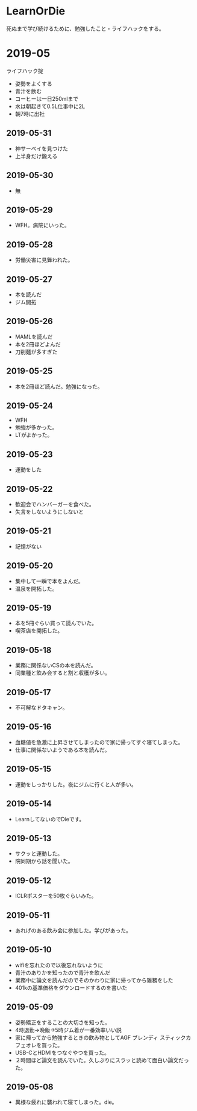 # LearnOrDie
死ぬまで学び続けるために、勉強したこと・ライフハックをする。

# 2019-05

ライフハック掟
- 姿勢をよくする
- 青汁を飲む
- コーヒーは一日250mlまで
- 水は朝起きて0.5L仕事中に2L
- 朝7時に出社

## 2019-05-31
- 神サーベイを見つけた
- 上半身だけ鍛える


## 2019-05-30
- 無


## 2019-05-29
- WFH。病院にいった。

## 2019-05-28
- 労働災害に見舞われた。

## 2019-05-27
- 本を読んだ
- ジム開拓

## 2019-05-26
- MAMLを読んだ
- 本を2冊ほどよんだ
- 刀削麺が多すぎた

## 2019-05-25
- 本を2冊ほど読んだ。勉強になった。

## 2019-05-24
- WFH
- 勉強が多かった。
- LTがよかった。

## 2019-05-23
- 運動をした

## 2019-05-22
- 歓迎会でハンバーガーを食べた。
- 失言をしないようにしないと

## 2019-05-21
- 記憶がない

## 2019-05-20
- 集中して一瞬で本をよんだ。
- 温泉を開拓した。

## 2019-05-19
- 本を5冊ぐらい買って読んでいた。
- 喫茶店を開拓した。

## 2019-05-18
- 業務に関係ないCSの本を読んだ。
- 同業種と飲み会すると割と収穫が多い。

## 2019-05-17
- 不可解なドタキャン。

## 2019-05-16
- 血糖値を急激に上昇させてしまったので家に帰ってすぐ寝てしまった。
- 仕事に関係ないようである本を読んだ。

## 2019-05-15
- 運動をしっかりした。夜にジムに行くと人が多い。

## 2019-05-14
- LearnしてないのでDieです。

## 2019-05-13
- サクッと運動した。
- 院同期から話を聞いた。

## 2019-05-12
- ICLRポスターを50枚ぐらいみた。

## 2019-05-11
- あれげのある飲み会に参加した。学びがあった。

## 2019-05-10
- wifiを忘れたので以後忘れないように
- 青汁のありかを知ったので青汁を飲んだ
- 業務中に論文を読んだのでそのかわりに家に帰ってから雑務をした
- 401kの基準価格をダウンロードするのを書いた

## 2019-05-09
- 姿勢矯正をすることの大切さを知った。
- 4時退勤→晩飯→5時ジム着が一番効率いい説
- 家に帰ってから勉強するときの飲み物としてAGF ブレンディ スティックカフェオレを買った。
- USB-CとHDMIをつなぐやつを買った。
- ２時間ほど論文を読んでいた。久しぶりにスラッと読めて面白い論文だった。

## 2019-05-08
- 異様な疲れに襲われて寝てしまった。die。

